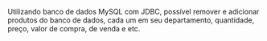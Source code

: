 Utilizando banco de dados MySQL com JDBC, possível remover e adicionar produtos do banco de dados, cada um em seu departamento, quantidade, preço, valor de compra, de venda e etc.
